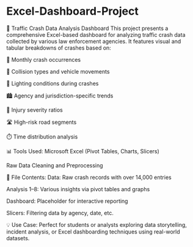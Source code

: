 # Excel-Dashboard-Project
🚦 Traffic Crash Data Analysis Dashboard
This project presents a comprehensive Excel-based dashboard for analyzing traffic crash data collected by various law enforcement agencies. It features visual and tabular breakdowns of crashes based on:

📅 Monthly crash occurrences

🚗 Collision types and vehicle movements

🌙 Lighting conditions during crashes

🏙️ Agency and jurisdiction-specific trends

🧍 Injury severity ratios

🛣️ High-risk road segments

⏱️ Time distribution analysis


📊 Tools Used:
Microsoft Excel (Pivot Tables, Charts, Slicers)

Raw Data Cleaning and Preprocessing


📁 File Contents:
Data: Raw crash records with over 14,000 entries

Analysis 1–8: Various insights via pivot tables and graphs

Dashboard: Placeholder for interactive reporting

Slicers: Filtering data by agency, date, etc.


💡 Use Case:
Perfect for students or analysts exploring data storytelling, incident analysis, or Excel dashboarding techniques using real-world datasets.
